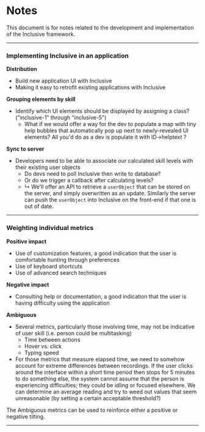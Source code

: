 # Notes

This document is for notes related to the development and implementation of the Inclusive framework.

---

### Implementing Inclusive in an application

__Distribution__

* Build new application UI with Inclusive
* Making it easy to retrofit existing applications with Inclusive

__Grouping elements by skill__

* Identify which UI elements should be displayed by assigning a class? ("inclusive-1" through "inclusive-5")
    * What if we would offer a way for the dev to populate a map with tiny help bubbles that automatically 
      pop up next to newly-revealed UI elements? All you'd do as a dev is populate it with ID->helptext ?

__Sync to server__

* Developers need to be able to associate our calculated skill levels with their existing user objects
    * Do devs need to poll Inclusive then write to database?
    * Or do we trigger a callback after calculating levels?
    * ↳ We'll offer an API to retrieve a `userObject` that can be stored on the server, and simply overwritten 
      as an update. Similarly the server can push the `userObject` into Inclusive on the front-end if that one
      is out of date.

---

### Weighting individual metrics

__Positive impact__

* Use of customization features, a good indication that the user is comfortable hunting through preferences
* Use of keyboard shortcuts
* Use of advanced search techniques

__Negative impact__

* Consulting help or documentation, a good indication that the user is having difficulty using the application

__Ambiguous__

* Several metrics, particularly those involving time, may not be indicative of user skill (i.e. person could be multitasking)
    * Time between actions
    * Hover vs. click
    * Typing speed
* For those metrics that measure elapsed time, we need to somehow account for extreme differences between recordings.
  If the user clicks around the interface within a short time period then stops for 5 minutes to do something else,
  the system cannot assume that the person is experiencing difficulties; they could be idling or focused elsewhere.
  We can determine an average reading and try to weed out values that seem unreasonable (by setting a certain acceptable threshold?)

The Ambiguous metrics can be used to reinforce either a positive or negative tilting. 

---
